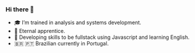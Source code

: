 ### Hi there 👋
- 🎓 I’m trained in analysis and systems development.
- 🌱 Eternal apprentice.
- 🚀 Developing skills to be fullstack using Javascript and learning English.
- 🇧🇷 🇵🇹 Brazilian currently in Portugal.

<!--
**cristianoasg/cristianoasg** is a ✨ _special_ ✨ repository because its `README.md` (this file) appears on your GitHub profile.

Here are some ideas to get you started:

- 🔭 I’m currently working on ...
- 🌱 I’m currently learning ...
- 👯 I’m looking to collaborate on ...
- 🤔 I’m looking for help with ...
- 💬 Ask me about ...
- 📫 How to reach me: ...
- 😄 Pronouns: ...
- ⚡ Fun fact: ...
-->
